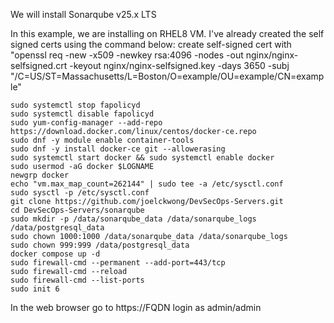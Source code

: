 We will install Sonarqube v25.x LTS

In this example, we are installing on RHEL8 VM. I've already created the self signed certs using the command below: create self-signed cert with "openssl req -new -x509 -newkey rsa:4096 -nodes -out nginx/nginx-selfsigned.crt -keyout nginx/nginx-selfsigned.key -days 3650 -subj "/C=US/ST=Massachusetts/L=Boston/O=example/OU=example/CN=example"

```
sudo systemctl stop fapolicyd
sudo systemctl disable fapolicyd
sudo yum-config-manager --add-repo https://download.docker.com/linux/centos/docker-ce.repo
sudo dnf -y module enable container-tools
sudo dnf -y install docker-ce git --allowerasing
sudo systemctl start docker && sudo systemctl enable docker
sudo usermod -aG docker $LOGNAME
newgrp docker
echo "vm.max_map_count=262144" | sudo tee -a /etc/sysctl.conf
sudo sysctl -p /etc/sysctl.conf
git clone https://github.com/joelckwong/DevSecOps-Servers.git
cd DevSecOps-Servers/sonarqube
sudo mkdir -p /data/sonarqube_data /data/sonarqube_logs /data/postgresql_data
sudo chown 1000:1000 /data/sonarqube_data /data/sonarqube_logs
sudo chown 999:999 /data/postgresql_data
docker compose up -d
sudo firewall-cmd --permanent --add-port=443/tcp
sudo firewall-cmd --reload
sudo firewall-cmd --list-ports
sudo init 6
```
In the web browser go to https://FQDN
login as admin/admin
